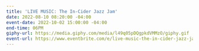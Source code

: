 ```yaml
---
title: 'LIVE MUSIC: The In-Cider Jazz Jam'
date: 2022-08-10 08:20:00 -04:00
event-date: 2022-10-02 15:00:00 -04:00
end-time: 06PM
giphy-url: https://media.giphy.com/media/l49q05pDQgpkdVMMzO/giphy.gif
event-url: https://www.eventbrite.com/e/live-music-the-in-cider-jazz-jam-tickets-425507433187
---
```


